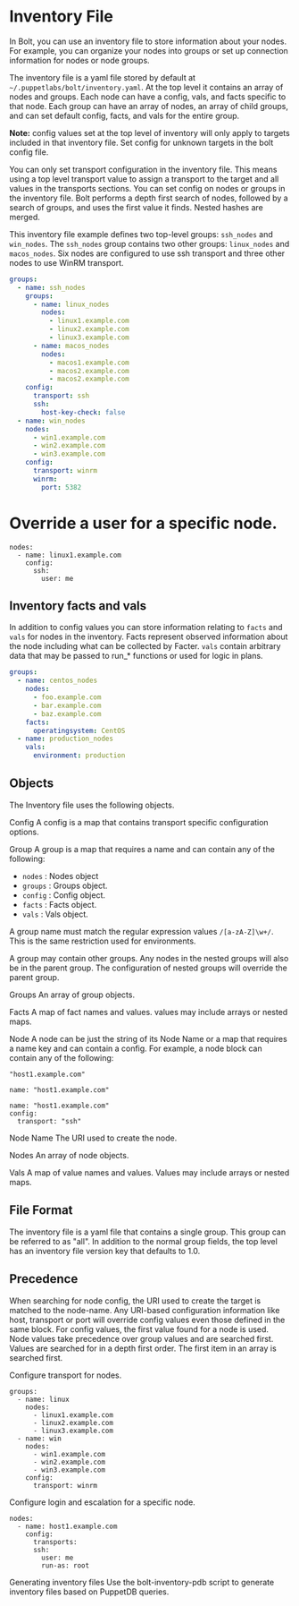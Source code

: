 
# Inventory File

In Bolt, you can use an inventory file to store information about your nodes.
For example, you can organize your nodes into groups or set up connection
information for nodes or node groups.

The inventory file is a yaml file stored by default at
`~/.puppetlabs/bolt/inventory.yaml`. At the top level it contains an array of
nodes and groups. Each node can have a config, vals, and facts specific to that
node. Each group can have an array of nodes, an array of child groups, and can
set default config, facts, and vals for the entire group.

**Note:** config values set at the top level of inventory will only apply to targets included in that inventory file. Set config for unknown targets in the bolt config file.


You can only set transport configuration in the inventory file. This means
using a top level transport value to assign a transport to the target and all
values in the transports sections. You can set config on nodes or groups in the
inventory file. Bolt performs a depth first search of nodes, followed by a
search of groups, and uses the first value it finds. Nested hashes are merged.

This inventory file example defines two top-level groups: `ssh_nodes` and
`win_nodes`. The `ssh_nodes` group contains two other groups: `linux_nodes` and
`macos_nodes`. Six nodes are configured to use ssh transport and three other
nodes to use WinRM transport.

```yaml
groups:
  - name: ssh_nodes
    groups:
      - name: linux_nodes
        nodes:
          - linux1.example.com
          - linux2.example.com
          - linux3.example.com
      - name: macos_nodes
        nodes:
          - macos1.example.com
          - macos2.example.com
          - macos2.example.com
    config:
      transport: ssh
      ssh:
        host-key-check: false
  - name: win_nodes
    nodes:
      - win1.example.com
      - win2.example.com
      - win3.example.com
    config:
      transport: winrm
      winrm:
        port: 5382
```

# Override a user for a specific node.
```
nodes:
  - name: linux1.example.com
    config:
      ssh:
        user: me
```

## Inventory facts and vals

In addition to config values you can store information relating to `facts` and
`vals` for nodes in the inventory. Facts represent observed information about
the node including what can be collected by Facter. `vals` contain arbitrary
data that may be passed to run_* functions or used for logic in plans.

```yaml
groups:
  - name: centos_nodes
    nodes:
      - foo.example.com
      - bar.example.com
      - baz.example.com
    facts:
      operatingsystem: CentOS
  - name: production_nodes
    vals:
      environment: production
```

## Objects

The Inventory file uses the following objects.

Config
A config is a map that contains transport specific configuration options.

Group
A group is a map that requires a name and can contain any of the following:
- `nodes` : Nodes object
- `groups` : Groups object.
- `config` : Config object.
- `facts` : Facts object.
- `vals` : Vals object.

A group name must match the regular expression
values `/[a-zA-Z]\w+/`. This is the same restriction used for environments.

A group may contain other groups. Any nodes in the nested groups will also be in the parent group. The configuration of nested groups will override the parent group.

Groups
An array of group objects.

Facts
A map of fact names and values. values may include arrays or nested maps.

Node
A node can be just the string of its Node Name or a map that requires a name
key and can contain a config. For example, a node block can contain any of the
following:
```
"host1.example.com"
```
```
name: "host1.example.com"
```
```
name: "host1.example.com"
config:
  transport: "ssh"
```

Node Name
The URI used to create the node.

Nodes
An array of node objects.

Vals
A map of value names and values. Values may include arrays or nested maps.

## File Format

The inventory file is a yaml file that contains a single group. This group can
be referred to as "all". In addition to the normal group fields, the top level
has an inventory file version key that defaults to 1.0.

## Precedence
When searching for node config, the URI used to create the target is matched to
the node-name. Any URI-based configuration information like host, transport or
port will override config values even those defined in the same block. For
config values, the first value found for a node is used. Node values take
precedence over group values and are searched first. Values are searched for in
a depth first order. The first item in an array is searched first.

Configure transport for nodes.


```
groups:
  - name: linux
    nodes:
      - linux1.example.com
      - linux2.example.com
      - linux3.example.com
  - name: win
    nodes:
      - win1.example.com
      - win2.example.com
      - win3.example.com
    config:
      transport: winrm
```

Configure login and escalation for a specific node.

```
nodes:
  - name: host1.example.com
    config:
      transports:
      ssh:
        user: me
        run-as: root
```

Generating inventory files
Use the bolt-inventory-pdb script to generate inventory files based on PuppetDB queries.
